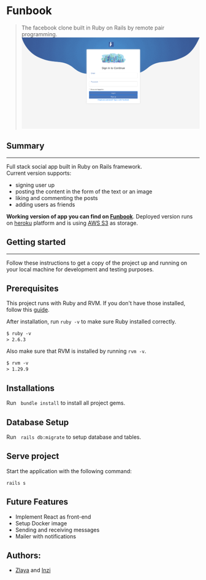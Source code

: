 # Funbook 

> The facebook clone built in Ruby on Rails by remote pair programming.
![Screen Shot](./app/assets/images/funbook.png)



## Summary
<hr/>
Full stack social app built in Ruby on Rails framework. <br/>
Current version supports:

- signing user up
- posting the content in the form of the text or an image
- liking and commenting the posts
- adding users as friends 

__Working version of app you can find on [Funbook](https://mighty-earth-63985.herokuapp.com/users/sign_in)__. Deployed version runs on [heroku](https://www.heroku.com/) platform and is using [AWS S3](https://aws.amazon.com/s3/) as storage.

## Getting started
<hr/>

Follow these instructions to get a copy of the project up and running on your local machine for development and testing purposes. 

## Prerequisites

This project runs with Ruby and RVM. If you don't have those installed, follow this [guide](https://rvm.io/rvm/install).

After installation, run `ruby -v` to make sure Ruby installed correctly.
```
$ ruby -v
> 2.6.3
```

Also make sure that RVM is installed by running `rvm -v`.

```
$ rvm -v
> 1.29.9
```

## Installations

Run &nbsp; `bundle install` to install all project gems.

## Database Setup

Run &nbsp; `rails db:migrate` to setup database and tables.

## Serve project

Start the application with the following command:

```
rails s
```
## Future Features
- Implement React as front-end
- Setup Docker image
- Sending and receiving messages 
- Mailer with notifications

## Authors: 
- [Zlaya](https://github.com/zlayabekrija) and [Inzi](https://github.com/inhaq)




